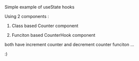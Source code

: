 Simple example of useState hooks

Using 2 components :

1. Class based Counter component 

2. Funciton based CounterHook component 

both have increment counter and decrement counter funciton ...


:)

